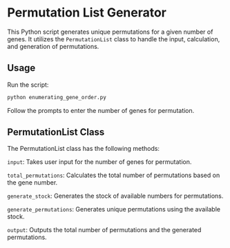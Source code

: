 # Permutation List Generator

This Python script generates unique permutations for a given number of genes. It utilizes the `PermutationList` class to handle the input, calculation, and generation of permutations.

## Usage

Run the script:

```bash
python enumerating_gene_order.py
```
Follow the prompts to enter the number of genes for permutation.

## PermutationList Class

The PermutationList class has the following methods:
    
`input`: Takes user input for the number of genes for permutation.

`total_permutations`: Calculates the total number of permutations based on the gene number.

`generate_stock`: Generates the stock of available numbers for permutations.

`generate_permutations`: Generates unique permutations using the available stock.

`output`: Outputs the total number of permutations and the generated permutations.
